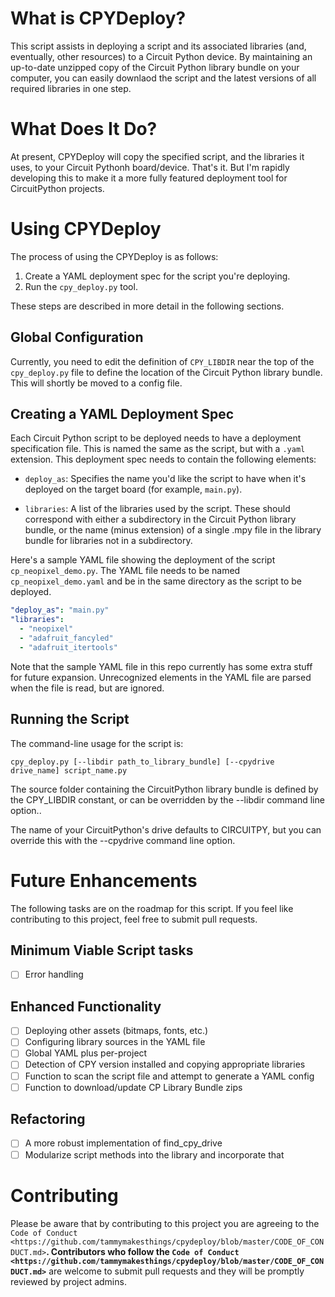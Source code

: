 # What is CPYDeploy?

This script assists in deploying a script and its associated libraries
(and, eventually, other resources) to a Circuit Python device. By maintaining
an up-to-date unzipped copy of the Circuit Python library bundle on your
computer, you can easily downlaod the script and the latest versions of
all required libraries in one step.

# What Does It Do?

At present, CPYDeploy will copy the specified script, and the libraries
it uses, to your Circuit Pythonh board/device. That's it. But I'm rapidly
developing this to make it a more fully featured deployment tool for 
CircuitPython projects.

# Using CPYDeploy

The process of using the CPYDeploy is as follows:

1. Create a YAML deployment spec for the script you're deploying.
2. Run the `cpy_deploy.py` tool.

These steps are described in more detail in the following sections.

## Global Configuration

Currently, you need to edit the definition of `CPY_LIBDIR` near the
top of the `cpy_deploy.py` file to define the location of the 
Circuit Python library bundle. This will shortly be moved to a config
file.

## Creating a YAML Deployment Spec

Each Circuit Python script to be deployed needs to have a deployment
specification file. This is named the same as the script, but with a
`.yaml` extension. This deployment spec needs to contain the following
elements:

- `deploy_as`: Specifies the name you'd like the script to have when
  it's deployed on the target board (for example, `main.py`).

- `libraries`: A list of the libraries used by the script. These should
  correspond with either a subdirectory in the Circuit Python library
  bundle, or the name (minus extension) of a single .mpy file in the
  library bundle for libraries not in a subdirectory.

Here's a sample YAML file showing the deployment of the script
`cp_neopixel_demo.py`. The YAML file needs to be named 
`cp_neopixel_demo.yaml` and be in the same directory as the script
to be deployed.

```yaml
"deploy_as": "main.py"
"libraries":
  - "neopixel"
  - "adafruit_fancyled"
  - "adafruit_itertools"
```

Note that the sample YAML file in this repo currently has some extra
stuff for future expansion. Unrecognized elements in the YAML file are
parsed when the file is read, but are ignored.

## Running the Script

The command-line usage for the script is:

`cpy_deploy.py [--libdir path_to_library_bundle] [--cpydrive drive_name] script_name.py`

The source folder containing the CircuitPython library bundle is defined
by the CPY_LIBDIR constant, or can be overridden by the --libdir command
line option..

The name of your CircuitPython's drive defaults to CIRCUITPY, but you
can override this with the --cpydrive command line option.

# Future Enhancements

The following tasks are on the roadmap for this script. If you feel like
contributing to this project, feel free to submit pull requests.

## Minimum Viable Script tasks
- [ ] Error handling

## Enhanced Functionality
- [ ] Deploying other assets (bitmaps, fonts, etc.)
- [ ] Configuring library sources in the YAML file
- [ ] Global YAML plus per-project
- [ ] Detection of CPY version installed and copying appropriate libraries
- [ ] Function to scan the script file and attempt to generate a YAML config
- [ ] Function to download/update CP Library Bundle zips

## Refactoring
- [ ] A more robust implementation of find_cpy_drive
- [ ] Modularize script methods into the library and incorporate that

# Contributing
Please be aware that by contributing to this
project you are agreeing to the `Code of
Conduct <https://github.com/tammymakesthings/cpydeploy/blob/master/CODE_OF_CONDUCT.md>`__.
Contributors who follow the `Code of
Conduct <https://github.com/tammymakesthings/cpydeploy/blob/master/CODE_OF_CONDUCT.md>`__
are welcome to submit pull requests and they will be promptly reviewed by project admins.